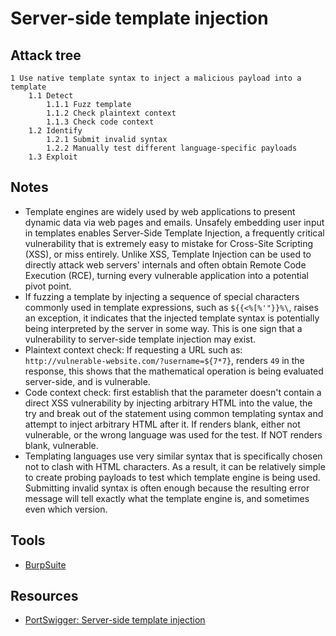 # Server-side template injection

## Attack tree

```text
1 Use native template syntax to inject a malicious payload into a template
    1.1 Detect
        1.1.1 Fuzz template
        1.1.2 Check plaintext context
        1.1.3 Check code context
    1.2 Identify
        1.2.1 Submit invalid syntax
        1.2.2 Manually test different language-specific payloads
    1.3 Exploit
```

## Notes

* Template engines are widely used by web applications to present dynamic data via web pages and emails. Unsafely embedding user input in templates enables Server-Side Template Injection, a frequently critical vulnerability that is extremely easy to mistake for Cross-Site Scripting (XSS), or miss entirely. Unlike XSS, Template Injection can be used to directly attack web servers' internals and often obtain Remote Code Execution (RCE), turning every vulnerable application into a potential pivot point.
* If fuzzing a template by injecting a sequence of special characters commonly used in template expressions, such as `${{<%[%'"}}%\`, raises an exception, it indicates that the injected template syntax is potentially being interpreted by the server in some way. This is one sign that a vulnerability to server-side template injection may exist. 
* Plaintext context check: If requesting a URL such as: `http://vulnerable-website.com/?username=${7*7}`, renders `49` in the response, this shows that the mathematical operation is being evaluated server-side, and is vulnerable. 
* Code context check: first establish that the parameter doesn't contain a direct XSS vulnerability by injecting arbitrary HTML into the value, the try and break out of the statement using common templating syntax and attempt to inject arbitrary HTML after it. If renders blank, either not vulnerable, or the wrong language was used for the test. If NOT renders blank, vulnerable.
* Templating languages use very similar syntax that is specifically chosen not to clash with HTML characters. As a result, it can be relatively simple to create probing payloads to test which template engine is being used. Submitting invalid syntax is often enough because the resulting error message will tell exactly what the template engine is, and sometimes even which version. 

## Tools

* [BurpSuite](https://portswigger.net/burp)

## Resources

* [PortSwigger: Server-side template injection](https://portswigger.net/web-security/server-side-template-injection)

